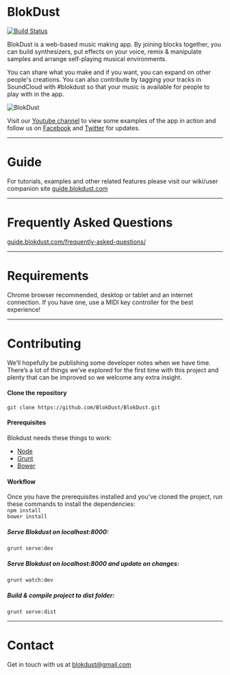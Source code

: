 BlokDust
========

[![Build Status](https://travis-ci.org/BlokDust/BlokDust.svg)](https://travis-ci.org/BlokDust/BlokDust)

BlokDust is a web-based music making app. By joining blocks together, you can build synthesizers, put effects on your voice, remix & manipulate samples and arrange self-playing musical environments.

You can share what you make and if you want, you can expand on other people's creations. You can also contribute by tagging your tracks in SoundCloud with #blokdust so that your music is available for people to play with in the app.

![BlokDust](https://guide.blokdust.com/wp-content/uploads/2016/03/synth01_4b.jpg "Creating a synth in BlokDust")


Visit our [Youtube channel](https://www.youtube.com/channel/UCukBbnIMiUZBbD4fJHrcHZQ) to view some examples of the app in action and follow us on [Facebook](https://www.facebook.com/blokdust) and [Twitter](https://twitter.com/blokdust) for updates.


------
# Guide
For tutorials, examples and other related features please visit our wiki/user companion site [guide.blokdust.com](https://guide.blokdust.com)


------
# Frequently Asked Questions
[guide.blokdust.com/frequently-asked-questions/](https://guide.blokdust.com/frequently-asked-questions/)


------
# Requirements 
Chrome browser recommended, desktop or tablet and an internet connection. If you have one, use a MIDI key controller for the best experience!


------
# Contributing

We’ll hopefully be publishing some developer notes when we have time. There’s a lot of things we’ve explored for the first time with this project and plenty that can be improved so we welcome any extra insight.

#### Clone the repository   
`git clone https://github.com/BlokDust/BlokDust.git`

#### Prerequisites 
Blokdust needs these things to work:
- [Node](https://nodejs.org)
- [Grunt](http://gruntjs.com/getting-started)
- [Bower](https://bower.io/)

#### Workflow
Once you have the prerequisites installed and you've cloned the project, run these commands to install the dependencies:    
`npm install`     
`bower install`

##### Serve Blokdust on localhost:8000:
`grunt serve:dev`  

##### Serve Blokdust on localhost:8000 and update on changes:
`grunt watch:dev`  

##### Build & compile project to dist folder: 
`grunt serve:dist`

------
# Contact
Get in touch with us at [blokdust@gmail.com](mailto:blokdust@gmail.com)

